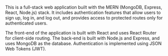 This is a full-stack web application built with the MERN (MongoDB, Express, React, Node.js) stack. 
It includes authentication features that allow users to sign up, log in, and log out, and provides access to protected routes only for authenticated users.

The front-end of the application is built with React and uses React Router for client-side routing.
The back-end is built with Node.js and Express, and uses MongoDB as the database. 
Authentication is implemented using JSON Web Tokens (JWT).
